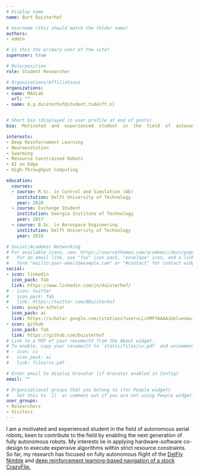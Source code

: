 ```yaml
---
# Display name
name: Bart Duisterhof

# Username (this should match the folder name)
authors:
- admin

# Is this the primary user of the site?
superuser: true

# Role/position
role: Student Researcher

# Organizations/Affiliations
organizations:
- name: MAVLab
  url: ""
- name: b.p.duisterhof@student.tudelft.nl


# Short bio (displayed in user profile at end of posts)
bio:  Motivated  and  experienced  student  in  the  field  of  autonomous  aerial  robots.   

interests:
- Deep Reinforcement Learning
- Neuroevolution
- Swarming
- Resource Constrained Robots
- AI on Edge
- High-Throughput Computing

education:
  courses:  
  - course: M.Sc. in Control and Simulation (AE)
    institution: Delft University of Technology
    year: 2020
  - course: Exchange Student
    institution: Georgia Institute of Technology
    year: 2017
  - course: B.Sc. in Aerospace Engineering
    institution: Delft University of Technology
    year: 2018

# Social/Academic Networking
# For available icons, see: https://sourcethemes.com/academic/docs/page-builder/#icons
#   For an email link, use "fas" icon pack, "envelope" icon, and a link in the
#   form "mailto:your-email@example.com" or "#contact" for contact widget.
social:
- icon: linkedin
  icon_pack: fab
  link: https://www.linkedin.com/in/duisterhof/
# - icon: twitter
#   icon_pack: fab
#   link: https://twitter.com/BDuisterhof
- icon: google-scholar
  icon_pack: ai
  link: https://scholar.google.com/citations?user=LLsYMFYAAAAJ&hl=en&oi=ao
- icon: github
  icon_pack: fab
  link: https://github.com/Duisterhof
# Link to a PDF of your resume/CV from the About widget.
# To enable, copy your resume/CV to `static/files/cv.pdf` and uncomment the lines below.
# - icon: cv
#   icon_pack: ai
#   link: files/cv.pdf

# Enter email to display Gravatar (if Gravatar enabled in Config)
email: ""

# Organizational groups that you belong to (for People widget)
#   Set this to `[]` or comment out if you are not using People widget.
user_groups:
- Researchers
- Visitors
---
```


 I am a motivated  and  experienced  student  in  the  field  of  autonomous  aerial  robots, keen  to  contribute  to the  field  by  enabling  the  next  generation  of  fully  autonomous  robots. My  interests lie in  applying hardware-software co-design to execute expensive algorithms within strict resource constraints. So far, my research has focused on fully autonomous flight of the <a href="http://www.delfly.nl/">DelFly Nimble</a> and  <a href="https://bart-ai.com/publication/duisterhof-2019-learning/">deep reinforcement learning-based navigation of a stock CrazyFlie.</a>
